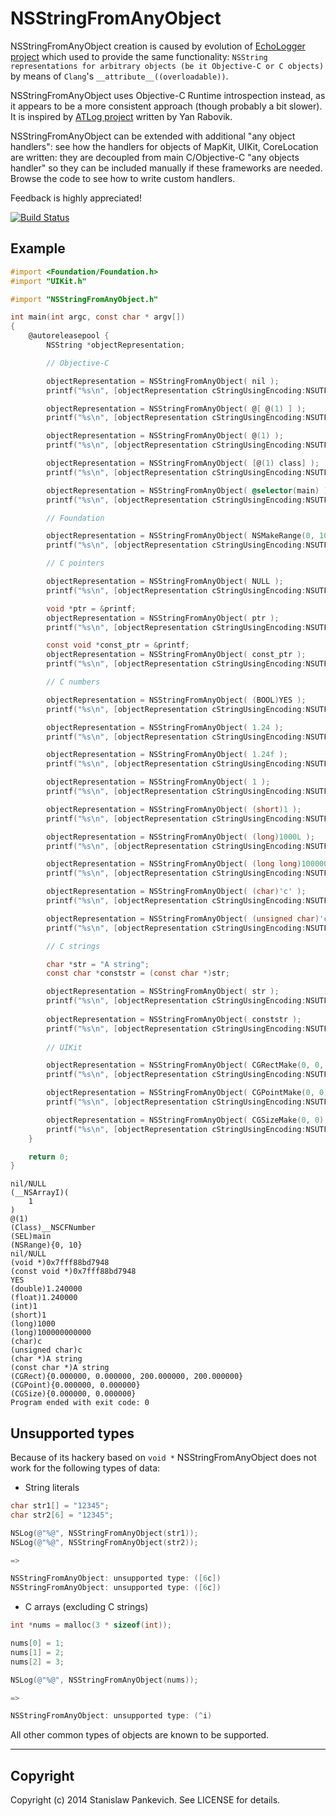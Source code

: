 # NSStringFromAnyObject

NSStringFromAnyObject creation is caused by evolution of [EchoLogger project](https://github.com/stanislaw/EchoLogger) which used to provide the same functionality: `NSString representations for arbitrary objects (be it Objective-C or C objects)` by means of `Clang`'s `__attribute__((overloadable))`.  

NSStringFromAnyObject uses Objective-C Runtime introspection instead, as it appears to be a more consistent approach (though probably a bit slower). It is inspired by [ATLog project](https://github.com/rabovik/ATLog) written by Yan Rabovik. 

NSStringFromAnyObject can be extended with additional "any object handlers": see how the handlers for objects of MapKit, UIKit, CoreLocation are written: they are decoupled from main C/Objective-C "any objects handler" so they can be included manually if these frameworks are needed. Browse the code to see how to write custom handlers.

Feedback is highly appreciated!

[![Build Status](https://travis-ci.org/stanislaw/NSStringFromAnyObject.svg?branch=master)](https://travis-ci.org/stanislaw/NSStringFromAnyObject) 

## Example

```objective-c
#import <Foundation/Foundation.h>
#import "UIKit.h"

#import "NSStringFromAnyObject.h"

int main(int argc, const char * argv[])
{
    @autoreleasepool {
        NSString *objectRepresentation;

        // Objective-C

        objectRepresentation = NSStringFromAnyObject( nil );
        printf("%s\n", [objectRepresentation cStringUsingEncoding:NSUTF8StringEncoding]);

        objectRepresentation = NSStringFromAnyObject( @[ @(1) ] );
        printf("%s\n", [objectRepresentation cStringUsingEncoding:NSUTF8StringEncoding]);

        objectRepresentation = NSStringFromAnyObject( @(1) );
        printf("%s\n", [objectRepresentation cStringUsingEncoding:NSUTF8StringEncoding]);

        objectRepresentation = NSStringFromAnyObject( [@(1) class] );
        printf("%s\n", [objectRepresentation cStringUsingEncoding:NSUTF8StringEncoding]);

        objectRepresentation = NSStringFromAnyObject( @selector(main) );
        printf("%s\n", [objectRepresentation cStringUsingEncoding:NSUTF8StringEncoding]);

        // Foundation

        objectRepresentation = NSStringFromAnyObject( NSMakeRange(0, 10) );
        printf("%s\n", [objectRepresentation cStringUsingEncoding:NSUTF8StringEncoding]);

        // C pointers

        objectRepresentation = NSStringFromAnyObject( NULL );
        printf("%s\n", [objectRepresentation cStringUsingEncoding:NSUTF8StringEncoding]);

        void *ptr = &printf;
        objectRepresentation = NSStringFromAnyObject( ptr );
        printf("%s\n", [objectRepresentation cStringUsingEncoding:NSUTF8StringEncoding]);

        const void *const_ptr = &printf;
        objectRepresentation = NSStringFromAnyObject( const_ptr );
        printf("%s\n", [objectRepresentation cStringUsingEncoding:NSUTF8StringEncoding]);

        // C numbers

        objectRepresentation = NSStringFromAnyObject( (BOOL)YES );
        printf("%s\n", [objectRepresentation cStringUsingEncoding:NSUTF8StringEncoding]);

        objectRepresentation = NSStringFromAnyObject( 1.24 );
        printf("%s\n", [objectRepresentation cStringUsingEncoding:NSUTF8StringEncoding]);

        objectRepresentation = NSStringFromAnyObject( 1.24f );
        printf("%s\n", [objectRepresentation cStringUsingEncoding:NSUTF8StringEncoding]);

        objectRepresentation = NSStringFromAnyObject( 1 );
        printf("%s\n", [objectRepresentation cStringUsingEncoding:NSUTF8StringEncoding]);

        objectRepresentation = NSStringFromAnyObject( (short)1 );
        printf("%s\n", [objectRepresentation cStringUsingEncoding:NSUTF8StringEncoding]);

        objectRepresentation = NSStringFromAnyObject( (long)1000L );
        printf("%s\n", [objectRepresentation cStringUsingEncoding:NSUTF8StringEncoding]);

        objectRepresentation = NSStringFromAnyObject( (long long)100000000000LL );
        printf("%s\n", [objectRepresentation cStringUsingEncoding:NSUTF8StringEncoding]);

        objectRepresentation = NSStringFromAnyObject( (char)'c' );
        printf("%s\n", [objectRepresentation cStringUsingEncoding:NSUTF8StringEncoding]);

        objectRepresentation = NSStringFromAnyObject( (unsigned char)'c' );
        printf("%s\n", [objectRepresentation cStringUsingEncoding:NSUTF8StringEncoding]);

        // C strings

        char *str = "A string";
        const char *conststr = (const char *)str;

        objectRepresentation = NSStringFromAnyObject( str );
        printf("%s\n", [objectRepresentation cStringUsingEncoding:NSUTF8StringEncoding]);
        
        objectRepresentation = NSStringFromAnyObject( conststr );
        printf("%s\n", [objectRepresentation cStringUsingEncoding:NSUTF8StringEncoding]);
        
        // UIKit

        objectRepresentation = NSStringFromAnyObject( CGRectMake(0, 0, 200, 200) );
        printf("%s\n", [objectRepresentation cStringUsingEncoding:NSUTF8StringEncoding]);

        objectRepresentation = NSStringFromAnyObject( CGPointMake(0, 0) );
        printf("%s\n", [objectRepresentation cStringUsingEncoding:NSUTF8StringEncoding]);

        objectRepresentation = NSStringFromAnyObject( CGSizeMake(0, 0) );
        printf("%s\n", [objectRepresentation cStringUsingEncoding:NSUTF8StringEncoding]);
    }

    return 0;
}
```

```
nil/NULL
(__NSArrayI)(
    1
)
@(1)
(Class)__NSCFNumber
(SEL)main
(NSRange){0, 10}
nil/NULL
(void *)0x7fff88bd7948
(const void *)0x7fff88bd7948
YES
(double)1.240000
(float)1.240000
(int)1
(short)1
(long)1000
(long)100000000000
(char)c
(unsigned char)c
(char *)A string
(const char *)A string
(CGRect){0.000000, 0.000000, 200.000000, 200.000000}
(CGPoint){0.000000, 0.000000}
(CGSize){0.000000, 0.000000}
Program ended with exit code: 0
```

## Unsupported types

Because of its hackery based on `void *` NSStringFromAnyObject does not work for the following types of data:

* String literals

```objective-c
char str1[] = "12345";
char str2[6] = "12345";

NSLog(@"%@", NSStringFromAnyObject(str1));
NSLog(@"%@", NSStringFromAnyObject(str2));

=>

NSStringFromAnyObject: unsupported type: ([6c])
NSStringFromAnyObject: unsupported type: ([6c])
```

* C arrays (excluding C strings)

```objective-c
int *nums = malloc(3 * sizeof(int));

nums[0] = 1;
nums[1] = 2;
nums[2] = 3;

NSLog(@"%@", NSStringFromAnyObject(nums));

=>

NSStringFromAnyObject: unsupported type: (^i)
```

All other common types of objects are known to be supported.

----

## Copyright

Copyright (c) 2014 Stanislaw Pankevich. See LICENSE for details.


